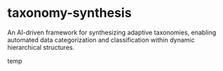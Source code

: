 # taxonomy-synthesis
An AI-driven framework for synthesizing adaptive taxonomies, enabling automated data categorization and classification within dynamic hierarchical structures.

temp